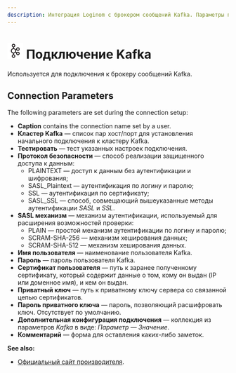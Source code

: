 ```yaml
---
description: Интеграция Loginom с брокером сообщений Kafka. Параметры подключения.
---
```

# ![ ](./../../../images/icons/common/data-sources/kafka_default.svg) Подключение Kafka

Используется для подключения к брокеру сообщений Kafka.

## Connection Parameters

The following parameters are set during the connection setup:

* **Caption** contains the connection name set by a user.
* **Кластер Kafka** — список пар хост/порт для установления начального подключения к кластеру Kafka.
* **Тестировать** — тест указанных настроек подключения.
* **Протокол безопасности** — способ реализации защищенного доступа к данным:
   * PLAINTEXT — доступ к данным без аутентификации и шифрования;
   * SASL_Plaintext — аутентификация по логину и паролю;
   * SSL — аутентификация по сертификату;
   * SASL_SSL — способ, совмещающий вышеуказанные методы аутентификации *SASL* и *SSL*.
* **SASL механизм** — механизм аутентификации, используемый для расширения возможностей проверки:
   * PLAIN — простой механизм аутентификации по логину и паролю;
   * SCRAM-SHA-256 — механизм хеширования данных;
   * SCRAM-SHA-512 — механизм хеширования данных.
* **Имя пользователя** — наименование пользователя Kafka.
* **Пароль** — пароль пользователя Kafka.
* **Сертификат пользователя** — путь к заранее полученному сертификату, который содержит данные о том, кому он выдан (IP или доменное имя), и кем он выдан.
* **Приватный ключ** — путь к приватному ключу сервера со связанной цепью сертификатов.
* **Пароль приватного ключа** — пароль, позволяющий расшифровать ключ. Отсутствует по умолчанию.
* **Дополнительная конфигурация подключения** — коллекция из параметров *Kafka* в виде: *Параметр — Значение*.
* **Комментарий** — форма для оставления каких-либо заметок.

**See also:**
* [Официальный сайт производителя](https://kafka.apache.org/documentation/).